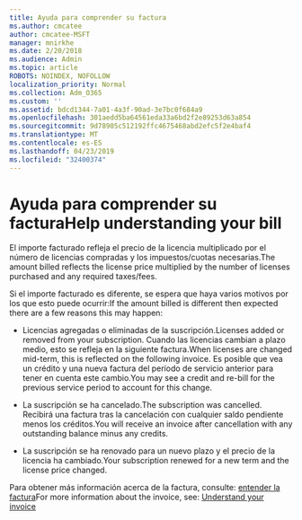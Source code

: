 ```yaml
---
title: Ayuda para comprender su factura
ms.author: cmcatee
author: cmcatee-MSFT
manager: mnirkhe
ms.date: 2/20/2018
ms.audience: Admin
ms.topic: article
ROBOTS: NOINDEX, NOFOLLOW
localization_priority: Normal
ms.collection: Adm_O365
ms.custom: ''
ms.assetid: bdcd1344-7a01-4a3f-90ad-3e7bc0f684a9
ms.openlocfilehash: 301aedd5ba64561eda33a6bd2f2e89253d63a854
ms.sourcegitcommit: 9d78905c512192ffc4675468abd2efc5f2e4baf4
ms.translationtype: MT
ms.contentlocale: es-ES
ms.lasthandoff: 04/23/2019
ms.locfileid: "32400374"
---
```

# <a name="help-understanding-your-bill"></a><span data-ttu-id="9b151-102">Ayuda para comprender su factura</span><span class="sxs-lookup"><span data-stu-id="9b151-102">Help understanding your bill</span></span>

<span data-ttu-id="9b151-103">El importe facturado refleja el precio de la licencia multiplicado por el número de licencias compradas y los impuestos/cuotas necesarias.</span><span class="sxs-lookup"><span data-stu-id="9b151-103">The amount billed reflects the license price multiplied by the number of licenses purchased and any required taxes/fees.</span></span>
  
<span data-ttu-id="9b151-104">Si el importe facturado es diferente, se espera que haya varios motivos por los que esto puede ocurrir:</span><span class="sxs-lookup"><span data-stu-id="9b151-104">If the amount billed is different then expected there are a few reasons this may happen:</span></span>
  
- <span data-ttu-id="9b151-105">Licencias agregadas o eliminadas de la suscripción.</span><span class="sxs-lookup"><span data-stu-id="9b151-105">Licenses added or removed from your subscription.</span></span> <span data-ttu-id="9b151-106">Cuando las licencias cambian a plazo medio, esto se refleja en la siguiente factura.</span><span class="sxs-lookup"><span data-stu-id="9b151-106">When licenses are changed mid-term, this is reflected on the following invoice.</span></span> <span data-ttu-id="9b151-107">Es posible que vea un crédito y una nueva factura del período de servicio anterior para tener en cuenta este cambio.</span><span class="sxs-lookup"><span data-stu-id="9b151-107">You may see a credit and re-bill for the previous service period to account for this change.</span></span>
    
- <span data-ttu-id="9b151-108">La suscripción se ha cancelado.</span><span class="sxs-lookup"><span data-stu-id="9b151-108">The subscription was cancelled.</span></span> <span data-ttu-id="9b151-109">Recibirá una factura tras la cancelación con cualquier saldo pendiente menos los créditos.</span><span class="sxs-lookup"><span data-stu-id="9b151-109">You will receive an invoice after cancellation with any outstanding balance minus any credits.</span></span>
    
- <span data-ttu-id="9b151-110">La suscripción se ha renovado para un nuevo plazo y el precio de la licencia ha cambiado.</span><span class="sxs-lookup"><span data-stu-id="9b151-110">Your subscription renewed for a new term and the license price changed.</span></span>
    
<span data-ttu-id="9b151-111">Para obtener más información acerca de la factura, consulte: [entender la factura](https://support.office.com/article/0724b428-fb59-4962-8c37-6674166d7507)</span><span class="sxs-lookup"><span data-stu-id="9b151-111">For more information about the invoice, see: [Understand your invoice](https://support.office.com/article/0724b428-fb59-4962-8c37-6674166d7507)</span></span>
  

